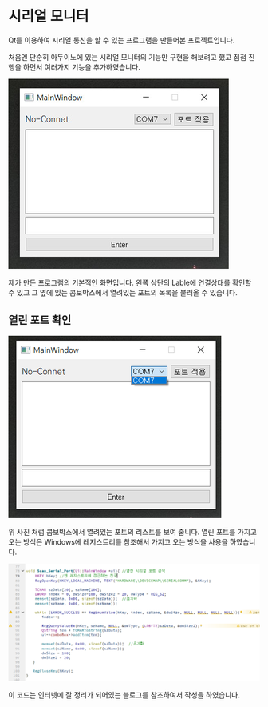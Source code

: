 # 시리얼 모니터 

Qt를 이용하여 시리얼 통신을 할 수 있는 프로그램을 만들어본 프로젝트입니다.

처음엔 단순히 아두이노에 있는 시리얼 모니터의 기능만 구현을 해보려고 했고 점점 진행을 하면서 여러가지 기능을 추가하였습니다.

![index](/img/Main.jpg)

제가 만든 프로그램의 기본적인 화면입니다. 왼쪽 상단의 Lable에 연결상태를 확인할 수 있고 그 옆에 있는 콤보박스에서 열려있는 포트의 목록을 불러올 수 있습니다.

## 열린 포트 확인 

![checkbox](/img/checkbox.png)

위 사진 처럼 콤보박스에서 열려있는 포트의 리스트를 보여 줍니다. 열린 포트를 가지고 오는 방식은 Windows에 레지스트리를 참조해서 가지고 오는 방식을 사용을 하였습니다.

![list_code](/img/reg_code.png)

이 코드는 인터넷에 잘 정리가 되어있는 블로그를 참조하여서 작성을 하였습니다.

